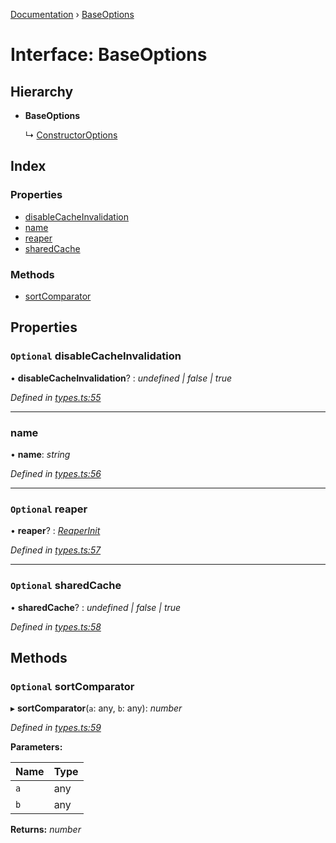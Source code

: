 [Documentation](../README.md) › [BaseOptions](baseoptions.md)

# Interface: BaseOptions

## Hierarchy

* **BaseOptions**

  ↳ [ConstructorOptions](constructoroptions.md)

## Index

### Properties

* [disableCacheInvalidation](baseoptions.md#optional-disablecacheinvalidation)
* [name](baseoptions.md#name)
* [reaper](baseoptions.md#optional-reaper)
* [sharedCache](baseoptions.md#optional-sharedcache)

### Methods

* [sortComparator](baseoptions.md#optional-sortcomparator)

## Properties

### `Optional` disableCacheInvalidation

• **disableCacheInvalidation**? : *undefined | false | true*

*Defined in [types.ts:55](https://github.com/badbatch/cachemap/blob/1f50616/packages/core/src/types.ts#L55)*

___

###  name

• **name**: *string*

*Defined in [types.ts:56](https://github.com/badbatch/cachemap/blob/1f50616/packages/core/src/types.ts#L56)*

___

### `Optional` reaper

• **reaper**? : *[ReaperInit](../README.md#reaperinit)*

*Defined in [types.ts:57](https://github.com/badbatch/cachemap/blob/1f50616/packages/core/src/types.ts#L57)*

___

### `Optional` sharedCache

• **sharedCache**? : *undefined | false | true*

*Defined in [types.ts:58](https://github.com/badbatch/cachemap/blob/1f50616/packages/core/src/types.ts#L58)*

## Methods

### `Optional` sortComparator

▸ **sortComparator**(`a`: any, `b`: any): *number*

*Defined in [types.ts:59](https://github.com/badbatch/cachemap/blob/1f50616/packages/core/src/types.ts#L59)*

**Parameters:**

Name | Type |
------ | ------ |
`a` | any |
`b` | any |

**Returns:** *number*
